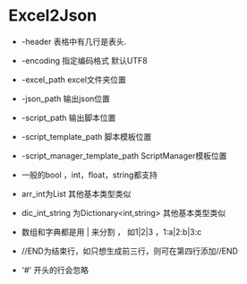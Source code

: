 # Excel2Json

- -header 表格中有几行是表头.
- -encoding 指定编码格式 默认UTF8
- -excel_path excel文件夹位置
- -json_path 输出json位置
- -script_path 输出脚本位置
- -script_template_path 脚本模板位置
- -script_manager_template_path ScriptManager模板位置



- 一般的bool ，int，float，string都支持

- arr_int为List<int>  其他基本类型类似

- dic_int_string 为Dictionary<int,string> 其他基本类型类似

- 数组和字典都是用  |  来分割 ， 如1|2|3 ，1:a|2:b|3:c

- //END为结束行，如只想生成前三行，则可在第四行添加//END

- '#' 开头的行会忽略

